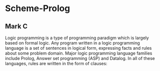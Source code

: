 # Scheme-Prolog

## Mark C

Logic programming is a type of programming paradigm which is largely based on formal logic. Any program written in a logic programming language is a set of sentences in logical form, expressing facts and rules about some problem domain. Major logic programming language families include Prolog, Answer set programming (ASP) and Datalog. In all of these languages, rules are written in the form of clauses:
